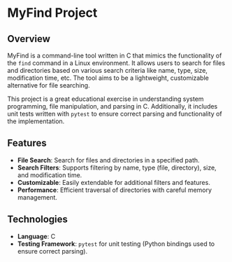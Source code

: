 # MyFind Project

## Overview

MyFind is a command-line tool written in C that mimics the functionality of the `find` command in a Linux environment. It allows users to search for files and directories based on various search criteria like name, type, size, modification time, etc. The tool aims to be a lightweight, customizable alternative for file searching.

This project is a great educational exercise in understanding system programming, file manipulation, and parsing in C. Additionally, it includes unit tests written with `pytest` to ensure correct parsing and functionality of the implementation.

## Features

- **File Search**: Search for files and directories in a specified path.
- **Search Filters**: Supports filtering by name, type (file, directory), size, and modification time.
- **Customizable**: Easily extendable for additional filters and features.
- **Performance**: Efficient traversal of directories with careful memory management.

## Technologies

- **Language**: C
- **Testing Framework**: `pytest` for unit testing (Python bindings used to ensure correct parsing).
